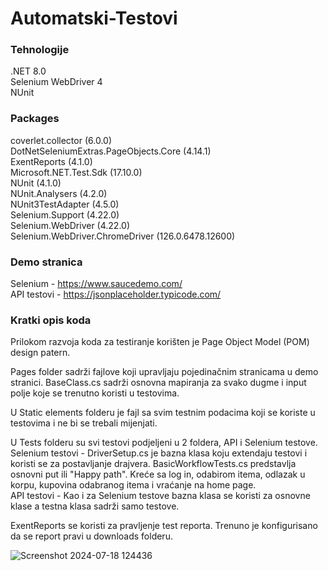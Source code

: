 # Automatski-Testovi

### Tehnologije

.NET 8.0  
Selenium WebDriver 4  
NUnit  

### Packages

coverlet.collector (6.0.0)  
DotNetSeleniumExtras.PageObjects.Core (4.14.1)  
ExentReports (4.1.0)  
Microsoft.NET.Test.Sdk (17.10.0)   
NUnit (4.1.0)   
NUnit.Analysers (4.2.0)   
NUnit3TestAdapter (4.5.0)   
Selenium.Support (4.22.0)   
Selenium.WebDriver (4.22.0)   
Selenium.WebDriver.ChromeDriver (126.0.6478.12600)  


### Demo stranica
Selenium - https://www.saucedemo.com/   
API testovi - https://jsonplaceholder.typicode.com/  


### Kratki opis koda  
Prilokom razvoja koda za testiranje korišten je Page Object Model (POM) design patern.  

Pages folder sadrži fajlove koji upravljaju pojedinačnim stranicama u demo stranici. BaseClass.cs sadrži osnovna mapiranja za svako dugme i input polje koje se trenutno koristi u testovima.  

U Static elements folderu je fajl sa svim testnim podacima koji se koriste u testovima i ne bi se trebali mijenjati. 

U Tests folderu su svi testovi podjeljeni u 2 foldera, API i Selenium testove.  
Selenium testovi - DriverSetup.cs je bazna klasa koju extendaju testovi i koristi se za postavljanje drajvera. BasicWorkflowTests.cs predstavlja osnovni put ili "Happy path". Kreće sa log in, odabirom itema, odlazak u korpu, kupovina odabranog itema i vraćanje na home page.  
API testovi - Kao i za Selenium testove bazna klasa se koristi za osnovne klase a testna klasa sadrži samo testove.  

ExentReports se koristi za pravljenje test reporta. Trenuno je konfigurisano da se report pravi u downloads folderu.  

![Screenshot 2024-07-18 124436](https://github.com/user-attachments/assets/d35fec03-153e-4356-b0a7-c04c4da8fe62)  


